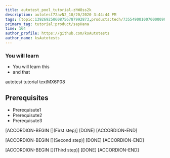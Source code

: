 ```yaml
---
title: autotest_pool_tutorial-zhW8ss2k
description: autotest72avN2_10/20/2020 3:44:44 PM
tags: [topic:139269250608756787992873,products:tech/73554900100700000996,tutorial:experience/advanced]
primary_tag: tutorial:product/sapHana
time: 164
author_profile: https://github.com/ksAutotests
author_name: ksAutotests
---
```

### You will learn
- You will learn this
- and that

autotest tutorial textMX6P08

## Prerequisites
- Prerequisute1
- Prerequisute2
- Prerequisute3

[ACCORDION-BEGIN [](First step)]
[DONE]
[ACCORDION-END]

[ACCORDION-BEGIN [](Second step)]
[DONE]
[ACCORDION-END]

[ACCORDION-BEGIN [](Third step)]
[DONE]
[ACCORDION-END]

